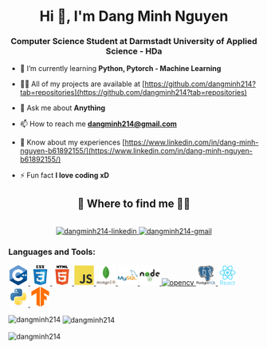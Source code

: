 <h1 align="center">Hi 👋, I'm Dang Minh Nguyen </h1>
<h3 align="center">Computer Science Student at Darmstadt University of Applied Science - HDa</h3>

- 🌱 I’m currently learning **Python, Pytorch - Machine Learning**

- 👨‍💻 All of my projects are available at [https://github.com/dangminh214?tab=repositories](https://github.com/dangminh214?tab=repositories)

- 💬 Ask me about **Anything**

- 📫 How to reach me **dangminh214@gmail.com**

- 📄 Know about my experiences [https://www.linkedin.com/in/dang-minh-nguyen-b61892155/](https://www.linkedin.com/in/dang-minh-nguyen-b61892155/)

- ⚡ Fun fact **I love coding xD**

<h2 align="center">👾 Where to find me 👨‍💻</h2>

<br>
<!-- https://icons8.com -->
<div align="center">
  <a href="https://www.linkedin.com/in/dang-minh-nguyen-b61892155/" target="blank">
    <img src="https://img.icons8.com/bubbles/100/000000/linkedin.png" alt="dangminh214-linkedin" />
  </a>
  <a href="mailto:dangminh214@gmail.com" target="top">
    <img src="https://img.icons8.com/bubbles/100/000000/apple-mail.png" alt="dangminh214-gmail" />
  </a>
</div>

<h3 align="left">Languages and Tools:</h3>
<p align="left">
  <a href="https://www.w3schools.com/cpp/" target="_blank" rel="noreferrer">
    <img src="https://raw.githubusercontent.com/devicons/devicon/master/icons/cplusplus/cplusplus-original.svg" alt="cplusplus" width="40" height="40"/>
  </a>
  <a href="https://www.w3schools.com/css/" target="_blank" rel="noreferrer">
    <img src="https://raw.githubusercontent.com/devicons/devicon/master/icons/css3/css3-original-wordmark.svg" alt="css3" width="40" height="40"/>
  </a>
  <a href="https://www.w3.org/html/" target="_blank" rel="noreferrer">
    <img src="https://raw.githubusercontent.com/devicons/devicon/master/icons/html5/html5-original-wordmark.svg" alt="html5" width="40" height="40"/>
  </a>
  <a href="https://developer.mozilla.org/en-US/docs/Web/JavaScript" target="_blank" rel="noreferrer">
    <img src="https://raw.githubusercontent.com/devicons/devicon/master/icons/javascript/javascript-original.svg" alt="javascript" width="40" height="40"/>
  </a>
  <a href="https://www.mongodb.com/" target="_blank" rel="noreferrer">
    <img src="https://raw.githubusercontent.com/devicons/devicon/master/icons/mongodb/mongodb-original-wordmark.svg" alt="mongodb" width="40" height="40"/>
  </a>
  <a href="https://www.mysql.com/" target="_blank" rel="noreferrer">
    <img src="https://raw.githubusercontent.com/devicons/devicon/master/icons/mysql/mysql-original-wordmark.svg" alt="mysql" width="40" height="40"/>
  </a>
  <a href="https://nodejs.org" target="_blank" rel="noreferrer">
    <img src="https://raw.githubusercontent.com/devicons/devicon/master/icons/nodejs/nodejs-original-wordmark.svg" alt="nodejs" width="40" height="40"/>
  </a>
  <a href="https://opencv.org/" target="_blank" rel="noreferrer">
    <img src="https://www.vectorlogo.zone/logos/opencv/opencv-icon.svg" alt="opencv" width="40" height="40"/>
  </a>
  <a href="https://www.postgresql.org" target="_blank" rel="noreferrer">
    <img src="https://raw.githubusercontent.com/devicons/devicon/master/icons/postgresql/postgresql-original-wordmark.svg" alt="postgresql" width="40" height="40"/>
  </a>
  <a href="https://reactjs.org/" target="_blank" rel="noreferrer">
    <img src="https://raw.githubusercontent.com/devicons/devicon/master/icons/react/react-original-wordmark.svg" alt="react" width="40" height="40"/>
  </a>
  <a href="https://www.python.org/" target="_blank" rel="noreferrer">
    <img src="https://raw.githubusercontent.com/devicons/devicon/master/icons/python/python-original.svg" alt="python" width="40" height="40"/>
  </a>
  <a href="https://www.tensorflow.org/" target="_blank" rel="noreferrer">
    <img src="https://raw.githubusercontent.com/devicons/devicon/master/icons/tensorflow/tensorflow-original.svg" alt="tensorflow" width="40" height="40"/>
  </a>
</p>

<p><img align="left" src="https://github-readme-stats.vercel.app/api/top-langs?username=dangminh214&show_icons=true&locale=en&layout=compact" alt="dangminh214" /></p>

<p>&nbsp;<img align="center" src="https://github-readme-stats.vercel.app/api?username=dangminh214&show_icons=true&locale=en" alt="dangminh214" /></p>

<p><img align="center" src="https://github-readme-streak-stats.herokuapp.com/?user=dangminh214&" alt="dangminh214" /></p>
